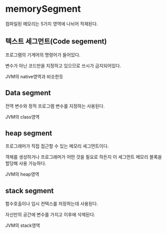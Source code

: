 # memorySegment

컴파일된 메모리는 5가지 영역에 나뉘어 적재된다.

## 텍스트 세그먼트(Code segement)
프로그램의 기계어의 명령어가 들어있다.

변수가 아닌 코드만을 지정하고 있으므로 쓰시가 금지되어있다.

JVM의 native영역과 비슷한듯

## Data segment
전역 변수와 정적 프로그램 변수를 지정하는 사용된다.

JVM의 class영역

## heap segment
프로그래머가 직접 접근할 수 있는 메모리 세그먼트이다.

객체를 생성하거나 프로그래머가 어떤 것을 필요로 하든지 이 세그먼트 메모리 블록을 할당해 사용 가능하다.

JVM의 heap영역

## stack segment
함수호출이나 임시 컨텍스를 저장하는데 사용된다.

자신만의 공간에 변수를 가지고 이후에 삭제된다.

JVM의 stack영역